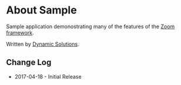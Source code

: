 # About Sample

Sample application demonostrating many of the features of the [Zoom framework](https://github.com/dsilabs/zoom).

Written by [Dynamic Solutions](https://www.dynamic-solutions.com).


## Change Log

* 2017-04-18 - Initial Release
